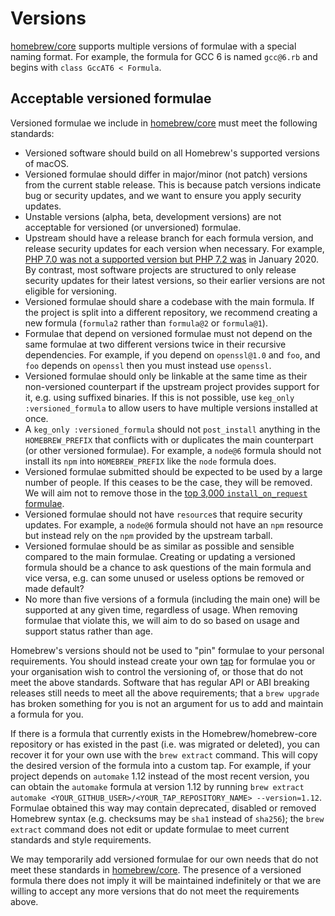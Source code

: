 # Versions

[homebrew/core](https://github.com/homebrew/homebrew-core) supports multiple versions of formulae with a special naming format. For example, the formula for GCC 6 is named `gcc@6.rb` and begins with `class GccAT6 < Formula`.

## Acceptable versioned formulae
Versioned formulae we include in [homebrew/core](https://github.com/homebrew/homebrew-core) must meet the following standards:

* Versioned software should build on all Homebrew's supported versions of macOS.
* Versioned formulae should differ in major/minor (not patch) versions from the current stable release. This is because patch versions indicate bug or security updates, and we want to ensure you apply security updates.
* Unstable versions (alpha, beta, development versions) are not acceptable for versioned (or unversioned) formulae.
* Upstream should have a release branch for each formula version, and release security updates for each version when necessary. For example, [PHP 7.0 was not a supported version but PHP 7.2 was](https://php.net/supported-versions.php) in January 2020. By contrast, most software projects are structured to only release security updates for their latest versions, so their earlier versions are not eligible for versioning.
* Versioned formulae should share a codebase with the main formula. If the project is split into a different repository, we recommend creating a new formula (`formula2` rather than `formula@2` or `formula@1`).
* Formulae that depend on versioned formulae must not depend on the same formulae at two different versions twice in their recursive dependencies. For example, if you depend on `openssl@1.0` and `foo`, and `foo` depends on `openssl` then you must instead use `openssl`.
* Versioned formulae should only be linkable at the same time as their non-versioned counterpart if the upstream project provides support for it, e.g. using suffixed binaries. If this is not possible, use `keg_only :versioned_formula` to allow users to have multiple versions installed at once.
* A `keg_only :versioned_formula` should not `post_install` anything in the `HOMEBREW_PREFIX` that conflicts with or duplicates the main counterpart (or other versioned formulae). For example, a `node@6` formula should not install its `npm` into `HOMEBREW_PREFIX` like the `node` formula does.
* Versioned formulae submitted should be expected to be used by a large number of people. If this ceases to be the case, they will be removed. We will aim not to remove those in the [top 3,000 `install_on_request` formulae](https://brew.sh/analytics/install-on-request/).
* Versioned formulae should not have `resource`s that require security updates. For example, a `node@6` formula should not have an `npm` resource but instead rely on the `npm` provided by the upstream tarball.
* Versioned formulae should be as similar as possible and sensible compared to the main formulae. Creating or updating a versioned formula should be a chance to ask questions of the main formula and vice versa, e.g. can some unused or useless options be removed or made default?
* No more than five versions of a formula (including the main one) will be supported at any given time, regardless of usage. When removing formulae that violate this, we will aim to do so based on usage and support status rather than age.

Homebrew's versions should not be used to "pin" formulae to your personal requirements. You should instead create your own [tap](How-to-Create-and-Maintain-a-Tap.md) for formulae you or your organisation wish to control the versioning of, or those that do not meet the above standards. Software that has regular API or ABI breaking releases still needs to meet all the above requirements; that a `brew upgrade` has broken something for you is not an argument for us to add and maintain a formula for you.

If there is a formula that currently exists in the Homebrew/homebrew-core repository or has existed in the past (i.e. was migrated or deleted), you can recover it for your own use with the `brew extract` command. This will copy the desired version of the formula into a custom tap. For example, if your project depends on `automake` 1.12 instead of the most recent version, you can obtain the `automake` formula at version 1.12 by running `brew extract automake <YOUR_GITHUB_USER>/<YOUR_TAP_REPOSITORY_NAME> --version=1.12`. Formulae obtained this way may contain deprecated, disabled or removed Homebrew syntax (e.g. checksums may be `sha1` instead of `sha256`); the `brew extract` command does not edit or update formulae to meet current standards and style requirements.

We may temporarily add versioned formulae for our own needs that do not meet these standards in [homebrew/core](https://github.com/homebrew/homebrew-core). The presence of a versioned formula there does not imply it will be maintained indefinitely or that we are willing to accept any more versions that do not meet the requirements above.
